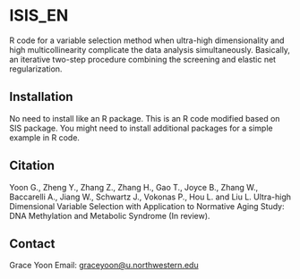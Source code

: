 # ISIS_EN

R code for a variable selection method when ultra-high dimensionality and high multicollinearity complicate the data analysis simultaneously. Basically, an iterative two-step procedure combining the screening and elastic net regularization.

## Installation
No need to install like an R package. This is an R code modified based on SIS package. You might need to install additional packages for a simple example in R code.


## Citation
Yoon G., Zheng Y., Zhang Z., Zhang H., Gao T., Joyce B., Zhang W., Baccarelli A., Jiang W., Schwartz J., Vokonas P., Hou L. and Liu L. Ultra-high Dimensional Variable Selection with Application to Normative Aging Study: DNA Methylation and Metabolic Syndrome (In review).

## Contact
Grace Yoon
Email: graceyoon@u.northwestern.edu
